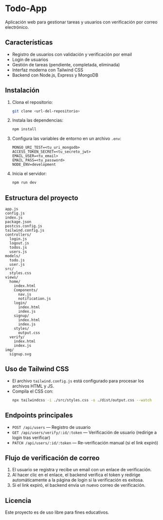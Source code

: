 # Todo-App

Aplicación web para gestionar tareas y usuarios con verificación por correo electrónico.

## Características
- Registro de usuarios con validación y verificación por email
- Login de usuarios
- Gestión de tareas (pendiente, completada, eliminada)
- Interfaz moderna con Tailwind CSS
- Backend con Node.js, Express y MongoDB

## Instalación

1. Clona el repositorio:
   ```bash
   git clone <url-del-repositorio>
   ```
2. Instala las dependencias:
   ```bash
   npm install
   ```
3. Configura las variables de entorno en un archivo `.env`:
   ```env
   MONGO_URI_TEST=<tu_uri_mongodb>
   ACCESS_TOKEN_SECRET=<tu_secreto_jwt>
   EMAIL_USER=<tu_email>
   EMAIL_PASS=<tu_password>
   NODE_ENV=development
   ```
4. Inicia el servidor:
   ```bash
   npm run dev
   ```

## Estructura del proyecto
```
app.js
config.js
index.js
package.json
postcss.config.js
tailwind.config.js
controllers/
  login.js
  logout.js
  todos.js
  users.js
models/
  todo.js
  user.js
src/
  styles.css
views/
  home/
    index.html
    Components/
      nav.js
      notification.js
    login/
      index.html
      index.js
    signup/
      index.html
      index.js
    styles/
      output.css
  verify/
    index.html
    index.js
img/
  signup.svg
```

## Uso de Tailwind CSS
- El archivo `tailwind.config.js` está configurado para procesar los archivos HTML y JS.
- Compila el CSS con:
  ```bash
  npx tailwindcss -i ./src/styles.css -o ./dist/output.css --watch
  ```

## Endpoints principales
- `POST /api/users` — Registro de usuario
- `GET /api/users/verify/:id/:token` — Verificación de usuario (redirige a login tras verificar)
- `PATCH /api/users/:id/:token` — Re-verificación manual (si el link expiró)

## Flujo de verificación de correo
1. El usuario se registra y recibe un email con un enlace de verificación.
2. Al hacer clic en el enlace, el backend verifica el token y redirige automáticamente a la página de login si la verificación es exitosa.
3. Si el link expiró, el backend envía un nuevo correo de verificación.

## Licencia
Este proyecto es de uso libre para fines educativos.
